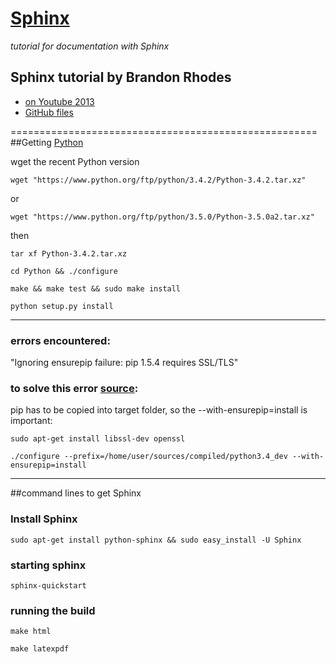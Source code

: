 # [Sphinx](http://sphinx-doc.org/latest/index.html)

_tutorial for documentation with Sphinx_
## Sphinx tutorial by Brandon Rhodes #

* [on Youtube 2013](https://www.youtube.com/watch?v=QNHM7q2hLh8)
* [GitHub files](https://github.com/brandon-rhodes/sphinx-tutorial)

=====================================================
##Getting [Python](https://www.python.org/)

wget the recent Python version

`wget "https://www.python.org/ftp/python/3.4.2/Python-3.4.2.tar.xz"`

or

`wget "https://www.python.org/ftp/python/3.5.0/Python-3.5.0a2.tar.xz"`

then

`tar xf Python-3.4.2.tar.xz`

`cd Python && ./configure`

`make && make test && sudo make install`

`python setup.py install`


------------------------

### errors encountered:

"Ignoring ensurepip failure: pip 1.5.4 requires SSL/TLS"

### to solve this error [source](http://stackoverflow.com/questions/22592686/compiling-python-3-4-is-not-copying-pip):

pip has to be copied into target folder, so the --with-ensurepip=install is important:

`sudo apt-get install libssl-dev openssl `

`./configure --prefix=/home/user/sources/compiled/python3.4_dev --with-ensurepip=install`

------------------------



##command lines to get Sphinx

### Install Sphinx #

`sudo apt-get install python-sphinx && sudo easy_install -U Sphinx`

### starting sphinx #

`sphinx-quickstart`

### running the build #

`make html`

`make latexpdf`

